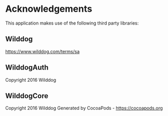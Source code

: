 # Acknowledgements
This application makes use of the following third party libraries:

## Wilddog

https://www.wilddog.com/terms/sa

## WilddogAuth

Copyright 2016 Wilddog

## WilddogCore

Copyright 2016 Wilddog
Generated by CocoaPods - https://cocoapods.org

